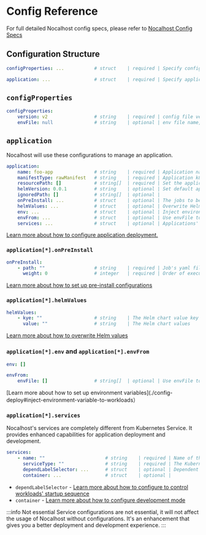 # Config Reference

For full detailed Nocalhost config specs, please refer to [Nocalhost Config Specs](../reference/nh-config)


## Configuration Structure

```yaml
configProperties: ...           # struct    | required | Specify config properties

application: ...                # struct    | required | Specify application configuration
```

## `configProperties`

```yaml
configProperties:               
    version: v2                 # string    | required | config file version
    envFile: null               # string    | optional | env file name, substitution variable for this file
```

## `application`

Nocalhost will use these configurations to manage an application.

```yaml
application:                    
    name: foo-app               # string    | required | Application name
    manifestType: rawManifest   # string    | required | Application k8s manifest type
    resourcePath: []            # string[]  | required | Set the application resource path
    helmVersion: 0.0.1          # string    | optional | Set default application version for helmRepo
    ignoredPath: []             # string[]  | optional | 
    onPreInstall: ...           # struct    | optional | The jobs to be executed before application's installation.
    helmValues: ...             # struct    | optional | Overwrite Helm values.yaml
    env: ...                    # struct    | optional | Inject environment variable for all workload when installed
    envFrom: ...                # struct    | optional | Use envFile to inject environment variable for all workload when installed
    services: ...               # struct    | optional | Applications' services configurations
```

[Learn more about how to configure application deployment.](./config-deploy)

### `application[*].onPreInstall`

```yaml
onPreInstall:
    - path: ""                  # string    | required | Job's yaml file, the relative path of the root directory
      weight: 0                 # integer   | required | Order of execution of job, the smallest will be executed first
```

[Learn more about how to set up pre-install configurations ](./config-deploy#run-jobs-before-installing-the-application)

### `application[*].helmValues`

```yaml
helmValues:
    - kye: ""                   # string    | The Helm chart value key
      value: ""                 # string    | The Helm chart values
```

[Learn more about how to overwrite Helm values](./config-deploy-helm#overwrite-helm-values)

### `application[*].env` and `application[*].envFrom`

```yaml
env: []

envFrom:
    envFile: []                 # string[]  | optional | Use envFile to inject environment variable for all workload 
```

[Learn more about how to set up environment variables](./config-deploy#inject-environment-variable-to-workloads）

### `application[*].services`

Nocalhost's services are completely different from Kubernetes Service. It provides enhanced capabilities for application deployment and development.


```yaml
services:
    - name: ""                      # string    | required | Name of the service, also is the display name in cluster
      serviceType: ""               # string    | required | The Kubernetes Workloads type corresponding to the service
      dependLabelSelector: ...      # struct    | optional | Dependent Pods label selector 
      container: ...                # struct    | optional | 
```
- `dependLabelSelector` - [Learn more about how to configure to control workloads' startup sequence](./config-deploy#manage-start-dependency)
- `container` - [Learn more about how to configure development mode](./config-dev)

:::info Not essential
Service configurations are not essential, it will not affect the usage of Nocalhost without configurations. It's an enhancement that gives you a better deployment and development experience.
:::
